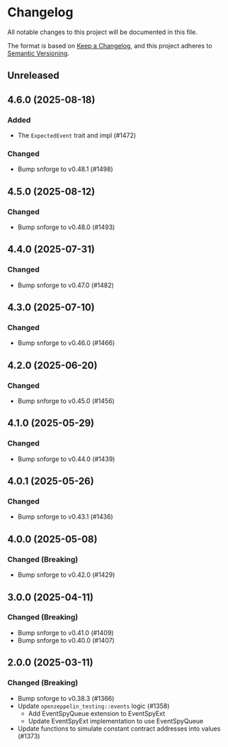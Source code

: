 <!-- markdownlint-disable MD024 -->

# Changelog

All notable changes to this project will be documented in this file.

The format is based on [Keep a Changelog](https://keepachangelog.com/en/1.1.0/),
and this project adheres to [Semantic Versioning](https://semver.org/spec/v2.0.0.html).

## Unreleased

## 4.6.0 (2025-08-18)

### Added

- The `ExpectedEvent` trait and impl (#1472)

### Changed

- Bump snforge to v0.48.1 (#1498)

## 4.5.0 (2025-08-12)

### Changed

- Bump snforge to v0.48.0 (#1493)

## 4.4.0 (2025-07-31)

### Changed

- Bump snforge to v0.47.0 (#1482)

## 4.3.0 (2025-07-10)

### Changed

- Bump snforge to v0.46.0 (#1466)

## 4.2.0 (2025-06-20)

### Changed

- Bump snforge to v0.45.0 (#1456)

## 4.1.0 (2025-05-29)

### Changed

- Bump snforge to v0.44.0 (#1439)

## 4.0.1 (2025-05-26)

### Changed

- Bump snforge to v0.43.1 (#1436)

## 4.0.0 (2025-05-08)

### Changed (Breaking)

- Bump snforge to v0.42.0 (#1429)

## 3.0.0 (2025-04-11)

### Changed (Breaking)

- Bump snforge to v0.41.0 (#1409)
- Bump snforge to v0.40.0 (#1407)

## 2.0.0 (2025-03-11)

### Changed (Breaking)

- Bump snforge to v0.38.3 (#1366)
- Update `openzeppelin_testing::events` logic (#1358)
  - Add EventSpyQueue extension to EventSpyExt
  - Update EventSpyExt implementation to use EventSpyQueue
- Update functions to simulate constant contract addresses into values (#1373)
